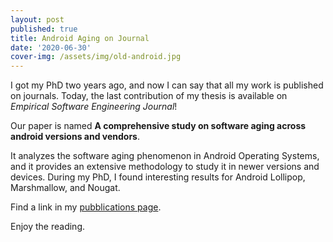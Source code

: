```yaml
---
layout: post
published: true
title: Android Aging on Journal
date: '2020-06-30'
cover-img: /assets/img/old-android.jpg
---
```

I got my PhD two years ago, and now I can say that all my work is published on journals.
Today, the last contribution of my thesis is available on _Empirical Software Engineering Journal_!

Our paper is named **A comprehensive study on software aging across android versions and vendors**.

It analyzes the software aging phenomenon in Android Operating Systems, and it provides an extensive methodology to study it in newer versions and devices. During my PhD, I found interesting results for Android Lollipop, Marshmallow, and Nougat.

Find a link in my [pubblications page](https://akiannillo.github.io/publications/).

Enjoy the reading.
